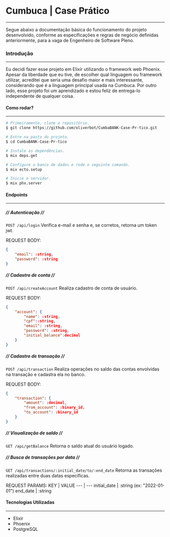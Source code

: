 # Cumbuca | Case Prático
---
Segue abaixo a documentação básica do funcionamento do projeto desenvolvido, conforme as especificações e regras de negócio definidas anteriormente, para a vaga de Engenheiro de Software Pleno.

### Introdução
---
Eu decidi fazer esse projeto em Elixir utilizando o framework web Phoenix. Apesar da liberdade que eu tive, de escolher qual linguagem ou framework utilizar, acreditei que seria uma desafio maior e mais interessante, considerando que é a linguagem principal usada na Cumbuca. Por outro lado, esse projeto foi um aprendizado e estou feliz de entrega-lo independente de qualquer coisa.

#### Como rodar?
---
```bash
# Primeiramente, clone o repositório.
$ git clone https://github.com/oliverbot/CumbaBANK-Case-Pr-tico.git

# Entre na pasta do projeto.
$ cd CumbaBANK-Case-Pr-tico

# Instale as dependências.
$ mix deps.get

# Configure o banco de dados e rode o seguinte comando.
$ mix ecto.setup

# Inicie o servidor.
$ mix phx.server
```

#### Endpoints
---
##### // Autenticação //

`POST /api/login`
Verifica e-mail e senha e, se corretos, retorna um token jwt.

REQUEST BODY:
```json
{
    "email": :string,
    "password": :string
}
```

##### // Cadastro de conta //
`POST /api/createAccount`
Realiza cadastro de conta de usuário.

REQUEST BODY:
```json
{
    "account": {
        "name": :string,
        "cpf"::string,
        "email": :string,
        "password": :string,
        "initial_balance":decimal
    }
}
```

##### // Cadastro de transação //
`POST /api/transaction`
Realiza operações no saldo das contas envolvidas na transação e cadastra ela no banco.

REQUEST BODY:
```json
{
    "transaction": {
        "amount": :decimal,
        "from_account": :binary_id,
        "to_account": :binary_id
    }
}
```

##### // Visualização de saldo //
`GET /api/getBalance`
Retorna o saldo atual do usuário logado.

##### // Busca de transações por data //
`GET /api/transactions/:initial_date/to/:end_date`
Retorna as transações realizadas entre duas datas específicas.

REQUEST PARAMS:
KEY | VALUE
--- | ---
initial_date | :string (ex: "2022-01-01")
end_date | :string

#### Tecnologias Utilizadas
---
- Elixir
- Phoenix
- PostgreSQL

